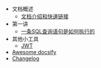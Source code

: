 - 文档概述
  - [文档介绍和快速链接](README.md)
- 第一讲
  - [一条SQL查询语句是如何执行的](02/01.md)
- 其他小工具
  - [JWT](jwt/README.md)
- [Awesome docsify](awesome.md)
- [Changelog](changelog.md)